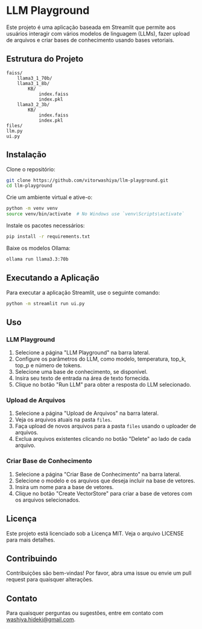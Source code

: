 # LLM Playground

Este projeto é uma aplicação baseada em Streamlit que permite aos usuários interagir com vários modelos de linguagem (LLMs), fazer upload de arquivos e criar bases de conhecimento usando bases vetoriais.

## Estrutura do Projeto

```
faiss/
    llama3_1_70b/
    llama3_1_8b/
        KB/
            index.faiss
            index.pkl
    llama3_2_3b/
        KB/
            index.faiss
            index.pkl
files/
llm.py
ui.py
```

## Instalação

Clone o repositório:

```bash
git clone https://github.com/vitorwashiya/llm-playground.git
cd llm-playground
```

Crie um ambiente virtual e ative-o:

```bash
python -m venv venv
source venv/bin/activate  # No Windows use `venv\Scripts\activate`
```

Instale os pacotes necessários:

```bash
pip install -r requirements.txt
```

Baixe os modelos Ollama:

```bash
ollama run llama3.3:70b
```

## Executando a Aplicação

Para executar a aplicação Streamlit, use o seguinte comando:

```bash
python -m streamlit run ui.py
```

## Uso

### LLM Playground

1. Selecione a página "LLM Playground" na barra lateral.
2. Configure os parâmetros do LLM, como modelo, temperatura, top_k, top_p e número de tokens.
3. Selecione uma base de conhecimento, se disponível.
4. Insira seu texto de entrada na área de texto fornecida.
5. Clique no botão "Run LLM" para obter a resposta do LLM selecionado.

### Upload de Arquivos

1. Selecione a página "Upload de Arquivos" na barra lateral.
2. Veja os arquivos atuais na pasta `files`.
3. Faça upload de novos arquivos para a pasta `files` usando o uploader de arquivos.
4. Exclua arquivos existentes clicando no botão "Delete" ao lado de cada arquivo.

### Criar Base de Conhecimento

1. Selecione a página "Criar Base de Conhecimento" na barra lateral.
2. Selecione o modelo e os arquivos que deseja incluir na base de vetores.
3. Insira um nome para a base de vetores.
4. Clique no botão "Create VectorStore" para criar a base de vetores com os arquivos selecionados.

## Licença

Este projeto está licenciado sob a Licença MIT. Veja o arquivo LICENSE para mais detalhes.

## Contribuindo

Contribuições são bem-vindas! Por favor, abra uma issue ou envie um pull request para quaisquer alterações.

## Contato

Para quaisquer perguntas ou sugestões, entre em contato com washiya.hideki@gmail.com.
